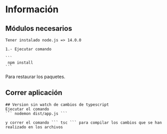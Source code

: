 # Información

## Módulos necesarios

    Tener instalado node.js => 14.0.0

    1.- Ejecutar comando

    ``` 
     npm install
    ```


Para restaurar los paquetes.

## Correr aplicación

    ## Version sin watch de cambios de typescript
    Ejecutar el comando 
    ``` nodemon dist/app.js ```
    
    y correr el comando ``` tsc ``` para compilar los cambios que se han realizado en los archivos

  
